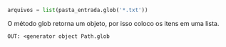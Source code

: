 
```py
arquivos = list(pasta_entrada.glob('*.txt'))
```

O método glob retorna um objeto, por isso coloco os itens em uma lista.

```
OUT: <generator object Path.glob
```
